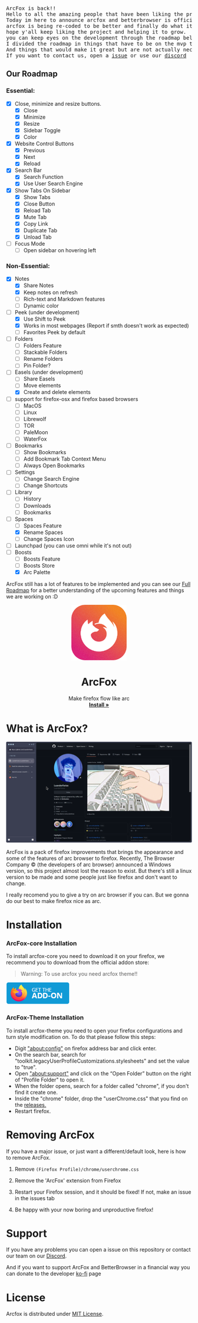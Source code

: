<pre>
ArcFox is back!!
Hello to all the amazing people that have been liking the project.
Today im here to announce arcfox and betterbrowser is officialy back!!
arcfox is being re-coded to be better and finally do what it should have done from the start.
hope y'all keep liking the project and helping it to grow.
you can keep eyes on the development through the roadmap bellow.
I divided the roadmap in things that have to be on the mvp to make arcfox usable
And things that would make it great but are not actually necessary.
If you want to contact us, open a <a href="https://github.com/betterbrowser/arcfox/issues">issue</a> or use our <a href="https://discord.gg/jDASpgt68t">discord</a>
</pre>

## Our Roadmap

### Essential:

- [x] Close, minimize and resize buttons.
  - [x] Close
  - [x] Minimize
  - [x] Resize
  - [x] Sidebar Toggle
  - [x] Color
- [x] Website Control Buttons
  - [x] Previous
  - [x] Next
  - [x] Reload
- [x] Search Bar
  - [x] Search Function
  - [x] Use User Search Engine
- [x] Show Tabs On Sidebar
  - [x] Show Tabs
  - [x] Close Button
  - [x] Reload Tab
  - [x] Mute Tab
  - [x] Copy Link
  - [x] Duplicate Tab
  - [x] Unload Tab
- [ ] Focus Mode
  - [ ] Open sidebar on hovering left

### Non-Essential:

- [x] Notes
  - [x] Share Notes
  - [x] Keep notes on refresh
  - [ ] Rich-text and Markdown features
  - [ ] Dynamic color
- [ ] Peek (under development)
  - [x] Use Shift to Peek
  - [x] Works in most webpages (Report if smth doesn't work as expected)
  - [ ] Favorites Peek by default
- [ ] Folders
  - [ ] Folders Feature
  - [ ] Stackable Folders
  - [ ] Rename Folders
  - [ ] Pin Folder?
- [ ] Easels (under development)
  - [ ] Share Easels
  - [ ] Move elements
  - [x] Create and delete elements
- [ ] support for firefox-osx and firefox based browsers
  - [ ] MacOS
  - [ ] Linux
  - [ ] Librewolf
  - [ ] TOR
  - [ ] PaleMoon
  - [ ] WaterFox
- [ ] Bookmarks
  - [ ] Show Bookmarks
  - [ ] Add Bookmark Tab Context Menu
  - [ ] Always Open Bookmarks
- [ ] Settings
  - [ ] Change Search Engine
  - [ ] Change Shortcuts
- [ ] Library
  - [ ] History
  - [ ] Downloads
  - [ ] Bookmarks
- [ ] Spaces
  - [ ] Spaces Feature
  - [x] Rename Spaces
  - [ ] Change Spaces Icon
- [ ] Launchpad (you can use omni while it's not out)
- [ ] Boosts
  - [ ] Boosts Feature
  - [ ] Boosts Store
  - [x] Arc Palette

ArcFox still has a lot of features to be implemented and you can see our <a href="https://github.com/orgs/betterbrowser/projects/2">Full Roadmap</a> for a better understanding of the upcoming features and things we are working on :D

<p align="center">
  <a href="#">
  </a>
  <p align="center">
   <img width="150" height="150" src="public/media/logo.png" alt="Logo">
  </p>
  <h1 align="center"><b>ArcFox</b></h1>
  <p align="center">
  Make firefox flow like arc
    <br />
    <a href="https://github.com/betterbrowser/arcfox/releases"><strong>Install »</strong></a>
    <br />
  </p>
</p>

# What is ArcFox?

<img src="public/media/screenshot.png"/>

ArcFox is a pack of firefox improvements that brings the appearance and some of the features of arc browser to firefox. Recently, The Browser Company © (the developers of arc browser) announced a Windows version, so this project almost lost the reason to exist. But there's still a linux version to be made and some people just like firefox and don't want to change.

I really recomend you to give a try on arc browser if you can. But we gonna do our best to make firefox nice as arc.

# Installation

### ArcFox-core Installation

To install arcfox-core you need to download it on your firefox, we recommend you to download from the official addon store:

> Warning: To use arcfox you need arcfox theme!!

<a href="https://addons.mozilla.org/firefox/addon/arcfox/">
  <img src="public/media/badge.png" alt="Download on addons store"></img>
</a>

### ArcFox-Theme Installation

To install arcfox-theme you need to open your firefox configurations and turn style modification on. To do that please follow this steps:

- Digit <a href="about:config">"about:config"</a> on firefox address bar and click enter.
- On the search bar, search for "toolkit.legacyUserProfileCustomizations.stylesheets" and set the value to "true".
- Open <a href="about:support">"about:support"</a> and click on the “Open Folder” button on the right of "Profile Folder" to open it.
- When the folder opens, search for a folder called "chrome", if you don't find it create one.
- Inside the "chrome" folder, drop the "userChrome.css" that you find on the <a href="https://github.com/betterbrowser/arcfox/releases">releases.</a>
- Restart firefox.

# Removing ArcFox

If you have a major issue, or just want a different/default look, here is how to remove ArcFox.

1. Remove `(Firefox Profile)/chrome/userchrome.css`

2. Remove the 'ArcFox' extension from Firefox

3. Restart your Firefox session, and it should be fixed! If not, make an issue in the issues tab

4. Be happy with your now boring and unproductive firefox!

# Support

If you have any problems you can open a issue on this repository or contact our team on our [Discord](https://discord.gg/jDASpgt68t).

And if you want to support ArcFox and BetterBrowser in a financial way you can donate to the developer [ko-fi](https://ko-fi.com/nikollesan) page

# License

Arcfox is distributed under [MIT License](/LICENSE).
